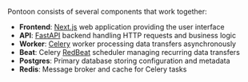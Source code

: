 Pontoon consists of several components that work together:

- **Frontend**: [Next.js](https://github.com/vercel/next.js/) web application providing the user interface
- **API**: [FastAPI](https://github.com/fastapi/fastapi) backend handling HTTP requests and business logic
- **Worker**: [Celery](https://github.com/celery/celery) worker processing data transfers asynchronously
- **Beat**: Celery [RedBeat](https://github.com/sibson/redbeat) scheduler managing recurring data transfers
- **Postgres**: Primary database storing configuration and metadata
- **Redis**: Message broker and cache for Celery tasks
